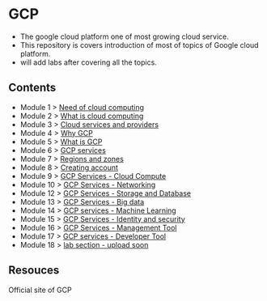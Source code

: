# GCP

- The google cloud platform one of most growing cloud service.
- This repository is covers introduction of most of topics of Google cloud platform.
- will add labs after covering all the topics.


## Contents
- Module 1 > [Need of cloud computing](https://github.com/prashantjagtap2909/GCP/blob/main/Modules/module1.md)
- Module 2 > [What is cloud computing](https://github.com/prashantjagtap2909/GCP/blob/main/Modules/module2.md)
- Module 3 > [Cloud services and providers](https://github.com/prashantjagtap2909/GCP/blob/main/Modules/module3.md)
- Module 4 > [Why GCP](https://github.com/prashantjagtap2909/GCP/blob/main/Modules/module4.md)
- Module 5 > [What is GCP](https://github.com/prashantjagtap2909/GCP/blob/main/Modules/module5.md)
- Module 6 > [GCP services](https://github.com/prashantjagtap2909/GCP/blob/main/Modules/module6.md)
- Module 7 > [Regions and zones](https://github.com/prashantjagtap2909/GCP/blob/main/Modules/module7.md)
- Module 8 > [Creating account](https://github.com/prashantjagtap2909/GCP/blob/main/Modules/module8.md)
- Module 9 > [GCP Services - Cloud Compute](https://github.com/prashantjagtap2909/GCP/blob/main/Modules/module9.md)
- Module 10 > [GCP Services - Networking](https://github.com/prashantjagtap2909/GCP/blob/main/Modules/module10.md)
- Module 12 > [GCP Services - Storage and Database](https://github.com/prashantjagtap2909/GCP/blob/main/Modules/module12.md)
- Module 13 > [GCP Services - Big data](https://github.com/prashantjagtap2909/GCP/blob/main/Modules/module13.md)
- Module 14 > [GCP services - Machine Learning](https://github.com/prashantjagtap2909/GCP/blob/main/Modules/module14.md)
- Module 15 > [GCP Services - Identity and security](https://github.com/prashantjagtap2909/GCP/blob/main/Modules/module15.md)
- Module 16 > [GCP Services - Management Tool](https://github.com/prashantjagtap2909/GCP/blob/main/Modules/module16.md)
- Module 17 > [GCP services - Developer Tool](https://github.com/prashantjagtap2909/GCP/blob/main/Modules/module17.md)
- Module 18 > [lab section - upload soon](https://github.com/prashantjagtap2909/GCP/blob/main/Modules/module18.md)


## Resouces 
Official site of GCP 
